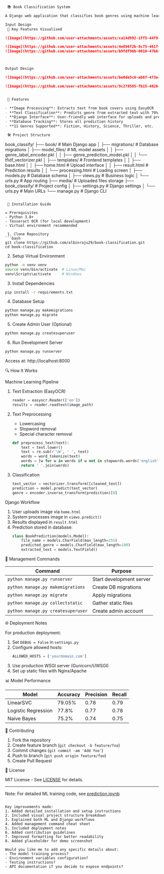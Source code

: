 ```markdown
 📚 Book Classification System

A Django web application that classifies book genres using machine learning (OCR + text classification).

Input Design
 🌟 Key Features Visualised

![Image](https://github.com/user-attachments/assets/ca14d992-1ff5-44f9-beee-baffebaa34fe)

![Image](https://github.com/user-attachments/assets/4e896f2b-8c75-461f-8ed8-d67453f03fe5)
![Image](https://github.com/user-attachments/assets/b9fdf96b-0010-47b6-8160-1fec620896c4)



Output Design

![Image](https://github.com/user-attachments/assets/be0de5c6-eb6f-473e-a196-4e984ac351ca)

![Image](https://github.com/user-attachments/assets/9c278585-fb15-4026-8542-595bf9ca51df)


 🌟 Features

- **Image Processing**: Extracts text from book covers using EasyOCR
- **Text Classification**: Predicts genre from extracted text with 79% accuracy
- **Django Interface**: User-friendly web interface for uploads and predictions
- **Database Tracking**: Stores all prediction history
- **11 Genres Supported**: Fiction, History, Science, Thriller, etc.

 🛠️ Project Structure

```
book_classify/
├── book/                          # Main Django app
│   ├── migrations/                # Database migrations
│   ├── model_files/               # ML model assets
│   │   ├── genre_label_encoder.pkl
│   │   ├── genre_prediction_model.pkl
│   │   └── tfidf_vectorizer.pkl
│   ├── templates/                 # Frontend templates
│   │   ├── base.html
│   │   ├── home.html              # Upload interface
│   │   ├── result.html            # Prediction results
│   │   └── processing.html        # Loading screen
│   ├── models.py                  # Database schema
│   ├── views.py                   # Business logic
│   └── urls.py                    # App routing
├── media/                         # Uploaded files storage
├── book_classify/                 # Project config
│   ├── settings.py                # Django settings
│   └── urls.py                    # Main URLs
└── manage.py                      # Django CLI
```

 🚀 Installation Guide

= Prerequisites
- Python 3.8+
- Tesseract OCR (for local development)
- Virtual environment recommended

 1. Clone Repository
```bash
git clone https://github.com/albinraju29/book-classification.git
cd book-classification
```

 2. Setup Virtual Environment
```bash
python -m venv venv
source venv/bin/activate  # Linux/Mac
venv\Scripts\activate     # Windows
```

 3. Install Dependencies
```bash
pip install -r requirements.txt
```

 4. Database Setup
```bash
python manage.py makemigrations
python manage.py migrate
```

 5. Create Admin User (Optional)
```bash
python manage.py createsuperuser
```

 6. Run Development Server
```bash
python manage.py runserver
```
Access at: http://localhost:8000

 🔍 How It Works

Machine Learning Pipeline
1. Text Extraction (EasyOCR)
   ```python
   reader = easyocr.Reader(['en'])
   results = reader.readtext(image_path)
   ```

2. Text Preprocessing
   - Lowercasing
   - Stopword removal
   - Special character removal
   ```python
   def preprocess_text(text):
       text = text.lower()
       text = re.sub(r'\W', ' ', text)
       words = word_tokenize(text)
       words = [w for w in words if w not in stopwords.words('english')]
       return ' '.join(words)
   ```

3. Classification
   ```python
   text_vector = vectorizer.transform([cleaned_text])
   prediction = model.predict(text_vector)
   genre = encoder.inverse_transform(prediction)[0]
   ```

 Django Workflow
1. User uploads image via `home.html`
2. System processes image in `views.predict()`
3. Results displayed in `result.html`
4. Prediction stored in database:
   ```python
   class BookPrediction(models.Model):
       file_name = models.CharField(max_length=255)
       predicted_genre = models.CharField(max_length=100)
       extracted_text = models.TextField()
   ```

 🧰 Management Commands

| Command | Purpose |
|---------|---------|
| `python manage.py runserver` | Start development server |
| `python manage.py makemigrations` | Create DB migrations |
| `python manage.py migrate` | Apply migrations |
| `python manage.py collectstatic` | Gather static files |
| `python manage.py createsuperuser` | Create admin account |

 🌐 Deployment Notes

For production deployment:
1. Set `DEBUG = False` in `settings.py`
2. Configure allowed hosts:
   ```python
   ALLOWED_HOSTS = ['yourdomain.com']
   ```
3. Use production WSGI server (Gunicorn/UWSGI)
4. Set up static files with Nginx/Apache

 📊 Model Performance

| Model | Accuracy | Precision | Recall |
|-------|----------|-----------|--------|
| LinearSVC | 79.05% | 0.78 | 0.79 |
| Logistic Regression | 77.8% | 0.77 | 0.78 |
| Naive Bayes | 75.2% | 0.74 | 0.75 |

 🤝 Contributing

1. Fork the repository
2. Create feature branch (`git checkout -b feature/foo`)
3. Commit changes (`git commit -am 'Add foo'`)
4. Push to branch (`git push origin feature/foo`)
5. Create Pull Request

 📜 License

MIT License - See [LICENSE](LICENSE) for details.

---

Note: For detailed ML training code, see [prediction.ipynb](notebooks/prediction.ipynb)
```

Key improvements made:
1. Added detailed installation and setup instructions
2. Included visual project structure breakdown
3. Explained both ML and Django workflows
4. Added management command cheat sheet
5. Included deployment notes
6. Added contribution guidelines
7. Improved formatting for better readability
8. Added placeholder for demo screenshot

Would you like me to add any specific details about:
- The model training process?
- Environment variables configuration?
- Testing instructions?
- API documentation if you decide to expose endpoints?
